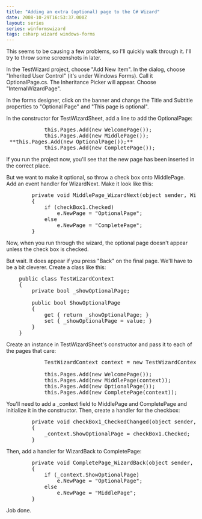 ```yaml
---
title: "Adding an extra (optional) page to the C# Wizard"
date: 2008-10-29T16:53:37.000Z
layout: series
series: winformswizard
tags: csharp wizard windows-forms
---
```

This seems to be causing a few problems, so I'll quickly walk through it. I'll try to throw some screenshots in later.

In the TestWizard project, choose "Add New Item". In the dialog, choose "Inherited User Control" (it's under Windows Forms). Call it OptionalPage.cs. The Inheritance Picker will appear. Choose "InternalWizardPage".

In the forms designer, click on the banner and change the Title and Subtitle properties to "Optional Page" and "This page is optional".

In the constructor for TestWizardSheet, add a line to add the OptionalPage:

<pre>            this.Pages.Add(new WelcomePage());
            this.Pages.Add(new MiddlePage());
 **this.Pages.Add(new OptionalPage());**
            this.Pages.Add(new CompletePage());</pre>

If you run the project now, you'll see that the new page has been inserted in the correct place.

But we want to make it optional, so throw a check box onto MiddlePage. Add an event handler for WizardNext. Make it look like this:

<pre>        private void MiddlePage_WizardNext(object sender, WizardPageEventArgs e)
        {
            if (checkBox1.Checked)
                e.NewPage = "OptionalPage";
            else
                e.NewPage = "CompletePage";
        }</pre>

Now, when you run through the wizard, the optional page doesn't appear unless the check box is checked.

But wait. It does appear if you press "Back" on the final page. We'll have to be a bit cleverer. Create a class like this:

<pre>    public class TestWizardContext
    {
        private bool _showOptionalPage;

        public bool ShowOptionalPage
        {
            get { return _showOptionalPage; }
            set { _showOptionalPage = value; }
        }
    }</pre>

Create an instance in TestWizardSheet's constructor and pass it to each of the pages that care:

<pre>            TestWizardContext context = new TestWizardContext();

			this.Pages.Add(new WelcomePage());
			this.Pages.Add(new MiddlePage(context));
            this.Pages.Add(new OptionalPage());
			this.Pages.Add(new CompletePage(context));</pre>

You'll need to add a _context field to MiddlePage and CompletePage and initialize it in the constructor. Then, create a handler for the checkbox:

<pre>        private void checkBox1_CheckedChanged(object sender, EventArgs e)
        {
            _context.ShowOptionalPage = checkBox1.Checked;
        }</pre>

Then, add a handler for WizardBack to CompletePage:

<pre>        private void CompletePage_WizardBack(object sender, WizardPageEventArgs e)
        {
            if (_context.ShowOptionalPage)
                e.NewPage = "OptionalPage";
            else
                e.NewPage = "MiddlePage";
        }</pre>

Job done.
